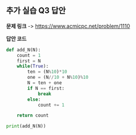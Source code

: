 ## 추가 실습 Q3 답안
**문제 링크** -> https://www.acmicpc.net/problem/1110

**답안 코드**

```python
def add_N(N):
    count = 1
    first = N
    while(True):    
        ten = (N%10)*10
        one = (N//10 + N%10)%10
        N = ten + one
        if N == first:
            break
        else:
            count += 1

    return count

print(add_N(N))
```
